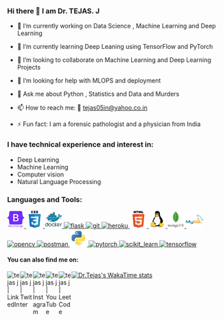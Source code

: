 ### Hi there 👋 I am Dr. TEJAS. J

<!--
**tejas05in/tejas05in** is a ✨ _special_ ✨ repository because its `README.md` (this file) appears on your GitHub profile.


Here are some ideas to get you started:
-->

- 🔭 I’m currently working on Data Science , Machine Learning and Deep Learning
- 🌱 I’m currently learning Deep Leaning using TensorFlow and PyTorch
- 👯 I’m looking to collaborate on Machine Learning and Deep Learning Projects
- 🤔 I’m looking for help with MLOPS and deployment
- 💬 Ask me about Python , Statistics and Data and Murders
- 📫 How to reach me: 📧 tejas05in@yahoo.co.in

- ⚡ Fun fact: I am a forensic pathologist and a physician from India


### I have technical experience and interest in:
* Deep Learning
* Machine Learning
* Computer vision 
* Natural Language Processing

<h3 align="left">Languages and Tools:</h3>
<p align="left"> <a href="https://getbootstrap.com" target="_blank"> <img src="https://raw.githubusercontent.com/devicons/devicon/master/icons/bootstrap/bootstrap-plain-wordmark.svg" alt="bootstrap" width="40" height="40"/> </a> <a href="https://www.w3schools.com/css/" target="_blank"> <img src="https://raw.githubusercontent.com/devicons/devicon/master/icons/css3/css3-original-wordmark.svg" alt="css3" width="40" height="40"/> </a> <a href="https://www.docker.com/" target="_blank"> <img src="https://raw.githubusercontent.com/devicons/devicon/master/icons/docker/docker-original-wordmark.svg" alt="docker" width="40" height="40"/> </a> <a href="https://flask.palletsprojects.com/" target="_blank"> <img src="https://www.vectorlogo.zone/logos/pocoo_flask/pocoo_flask-icon.svg" alt="flask" width="40" height="40"/> </a> <a href="https://git-scm.com/" target="_blank"> <img src="https://www.vectorlogo.zone/logos/git-scm/git-scm-icon.svg" alt="git" width="40" height="40"/> </a> <a href="https://heroku.com" target="_blank"> <img src="https://www.vectorlogo.zone/logos/heroku/heroku-icon.svg" alt="heroku" width="40" height="40"/> </a> <a href="https://www.w3.org/html/" target="_blank"> <img src="https://raw.githubusercontent.com/devicons/devicon/master/icons/html5/html5-original-wordmark.svg" alt="html5" width="40" height="40"/> </a> <a href="https://www.linux.org/" target="_blank"> <img src="https://raw.githubusercontent.com/devicons/devicon/master/icons/linux/linux-original.svg" alt="linux" width="40" height="40"/> </a> <a href="https://www.mongodb.com/" target="_blank"> <img src="https://raw.githubusercontent.com/devicons/devicon/master/icons/mongodb/mongodb-original-wordmark.svg" alt="mongodb" width="40" height="40"/> </a> <a href="https://www.mysql.com/" target="_blank"> <img src="https://raw.githubusercontent.com/devicons/devicon/master/icons/mysql/mysql-original-wordmark.svg" alt="mysql" width="40" height="40"/> </a> <a href="https://opencv.org/" target="_blank"> <img src="https://www.vectorlogo.zone/logos/opencv/opencv-icon.svg" alt="opencv" width="40" height="40"/> </a> <a href="https://postman.com" target="_blank"> <img src="https://www.vectorlogo.zone/logos/getpostman/getpostman-icon.svg" alt="postman" width="40" height="40"/> </a> <a href="https://www.python.org" target="_blank"> <img src="https://raw.githubusercontent.com/devicons/devicon/master/icons/python/python-original.svg" alt="python" width="40" height="40"/> </a> <a href="https://pytorch.org/" target="_blank"> <img src="https://www.vectorlogo.zone/logos/pytorch/pytorch-icon.svg" alt="pytorch" width="40" height="40"/> </a> <a href="https://scikit-learn.org/" target="_blank"> <img src="https://upload.wikimedia.org/wikipedia/commons/0/05/Scikit_learn_logo_small.svg" alt="scikit_learn" width="40" height="40"/> </a> <a href="https://www.tensorflow.org" target="_blank"> <img src="https://www.vectorlogo.zone/logos/tensorflow/tensorflow-icon.svg" alt="tensorflow" width="40" height="40"/> </a> </p>

#### You can also find me on: 

[<img align="left" alt="tejas j  | LinkedIn" width="30px" src="https://img.icons8.com/color/48/000000/linkedin.png" />](https://www.linkedin.com/in/tejas-j-51a55084/)
[<img align="left" alt="tejas j | Twitter" width="30px" src="https://img.icons8.com/fluent/48/000000/twitter.png" />](https://twitter.com/tj88176909)
[<img align="left" alt="tejas j | Instagram" width="30px" src="https://img.icons8.com/fluent/48/000000/instagram-new.png" />](https://www.instagram.com/tejas.j.naidu/)
[<img align="left" alt="tejas j | YouTube" width="30px" src="https://www.vectorlogo.zone/logos/youtube/youtube-tile.svg" />](https://www.youtube.com/channel/UCLv3Hs99yAuQZHXAbg6Y7Cg)
[<img align="left" alt="tejas j | LeetCode" width="30px" src="https://user-images.githubusercontent.com/36547915/97088991-45da5d00-1652-11eb-900f-80d106540f4f.png" />](https://leetcode.com/tejasjjobs/)



[![Dr.Tejas's WakaTime stats](https://github-readme-stats.vercel.app/api/wakatime?username=@tejas05in)](https://github.com/tejas05in/github-readme-stats)

